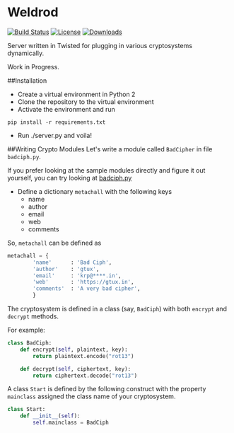 Weldrod
================
[![Build Status](https://img.shields.io/travis/rkrp/maraithal.svg)](https://travis-ci.org/rkrp/maraithal)
[![License](https://img.shields.io/badge/license-GPLv3-blue.svg)](https://github.com/rkrp/lsb-steganography)
[![Downloads](https://img.shields.io/pypi/dm/maraithal.svg)](https://pypi.python.org/pypi/maraithal)

Server written in Twisted for plugging in various cryptosystems dynamically.

Work in Progress.

##Installation
- Create a virtual environment in Python 2
- Clone the repository to the virtual environment
- Activate the environment and run

```
pip install -r requirements.txt
```
- Run ./server.py and voila!

##Writing Crypto Modules
Let's write a module called `BadCipher` in file `badciph.py`. 

If you prefer looking at the sample modules directly and figure it out yourself, you can try looking at [badciph.py](ciphers/badciph.py)

- Define a dictionary `metachall` with the following keys
  - name
  - author
  - email
  - web
  - comments

So, `metachall` can be defined as
```python
metachall = {
        'name'      : 'Bad Ciph',
        'author'    : 'gtux',
        'email'     : 'krp@****.in',
        'web'       : 'https://gtux.in',
        'comments'  : 'A very bad cipher',
        }
```
The cryptosystem is defined in a class (say, `BadCiph`) with both `encrypt` and `decrypt` methods.

For example:
```python
class BadCiph:
    def encrypt(self, plaintext, key):
        return plaintext.encode("rot13")

    def decrypt(self, ciphertext, key):
        return ciphertext.decode("rot13")
```

A class `Start` is defined by the following construct with the property `mainclass` assigned the class name of your cryptosystem. 
```python
class Start:
	def __init__(self):
	    self.mainclass = BadCiph
```
